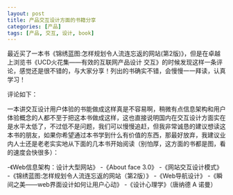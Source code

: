```yaml
---
layout: post
title: 产品交互设计方面的书籍分享
categories: [产品]
tags: [产品, 交互, 设计, book]
---
```


最近买了一本书《锦绣蓝图:怎样规划令人流连忘返的网站(第2版)》，但是在卓越上浏览书《UCD火花集——有效的互联网产品设计 交互》的时候发现这样一条评论，感觉还是很不错的，与大家分享！列出的书确实不错，会慢慢一一拜读，认真学习！

评论如下：

一本讲交互设计用户体验的书能做成这样真是不容易啊，稍微有点信息架构和用户体验概念的人都不至于把这本书做成这样，这也直接说明国内在交互设计方面实在 是水平太低了，不过低不是问题，我们可以慢慢追赶，但我非常诚恳的建议想读这本书的朋友，如果你希望通过本书学到什么有价值的东西，那最好放弃，我建议业 内人士还是老老实实地从下面的几本书开始阅读（别怕厚，这方面的书都是图，看的速度会快很多）： 

-《Web信息架构：设计大型网站》 
-《About face 3.0》 
-《网站交互设计模式》
-《锦绣蓝图:怎样规划令人流连忘返的网站（第2版）》 
-《Web导航设计》 
-《瞬间之美——web界面设计如何让用户心动》 
-《设计心理学》（唐纳德 A 诺曼）